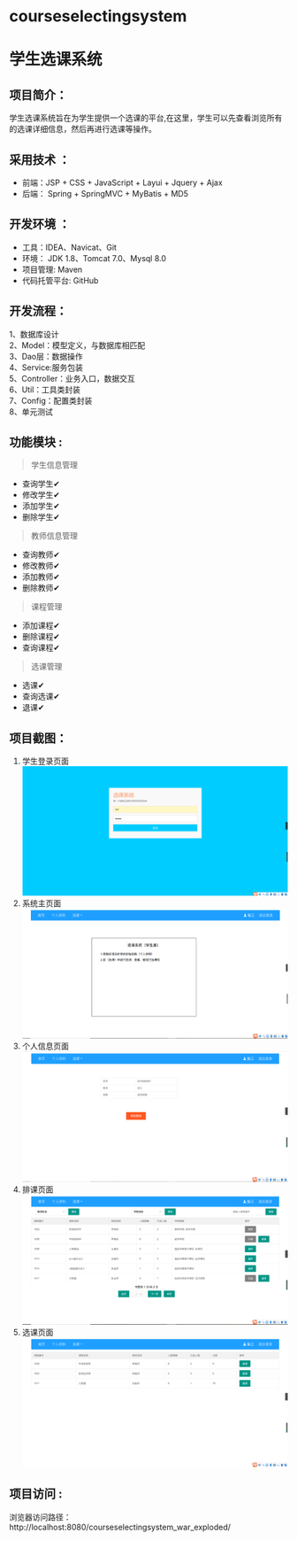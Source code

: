 # courseselectingsystem

# 学生选课系统

## 项目简介：

学生选课系统旨在为学生提供一个选课的平台,在这里，学生可以先查看浏览所有的选课详细信息，然后再进行选课等操作。

## 采用技术 ： 
- 前端：JSP + CSS + JavaScript + Layui + Jquery + Ajax
- 后端： Spring + SpringMVC + MyBatis + MD5

## 开发环境 ：
- 工具：IDEA、Navicat、Git
- 环境： JDK 1.8、Tomcat 7.0、Mysql 8.0
- 项目管理: Maven
- 代码托管平台: GitHub

## 开发流程：  
1、数据库设计  
2、Model：模型定义，与数据库相匹配  
3、Dao层：数据操作  
4、Service:服务包装  
5、Controller：业务入口，数据交互   
6、Util：工具类封装   
7、Config：配置类封装    
8、单元测试    


## 功能模块 :  

> 学生信息管理

- 查询学生✔
- 修改学生✔ 
- 添加学生✔
- 删除学生✔

> 教师信息管理  

 - 查询教师✔
 - 修改教师✔
 - 添加教师✔
 - 删除教师✔

> 课程管理

- 添加课程✔
- 删除课程✔
- 查询课程✔

> 选课管理
 
- 选课✔
- 查询选课✔
- 退课✔


## 项目截图：
1. 学生登录页面  
![](https://raw.githubusercontent.com/KTLeYing/courseselectingsystem/master/image/1.png)
2. 系统主页面  
![](https://raw.githubusercontent.com/KTLeYing/courseselectingsystem/master/image/2.png)
3. 个人信息页面  
![](https://raw.githubusercontent.com/KTLeYing/courseselectingsystem/master/image/3.png)
4. 排课页面  
![](https://raw.githubusercontent.com/KTLeYing/courseselectingsystem/master/image/4.png)
5. 选课页面  
![](https://raw.githubusercontent.com/KTLeYing/courseselectingsystem/master/image/5.png) 


## 项目访问 :  
浏览器访问路径： http://localhost:8080/courseselectingsystem_war_exploded/
